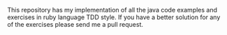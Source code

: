 This repository has my implementation of all the java code examples and
exercises in ruby language TDD style. If you have a better solution for any of the exercises please send me a pull request. 


